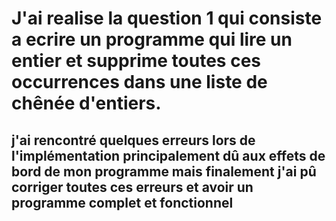 
# J'ai realise la question 1 qui consiste a ecrire un programme qui lire un entier et supprime toutes ces occurrences dans une liste de chênée d'entiers.

## j'ai rencontré quelques erreurs lors de l'implémentation principalement dû aux effets de bord de mon programme mais finalement j'ai pû corriger toutes ces erreurs et avoir un programme complet et fonctionnel
